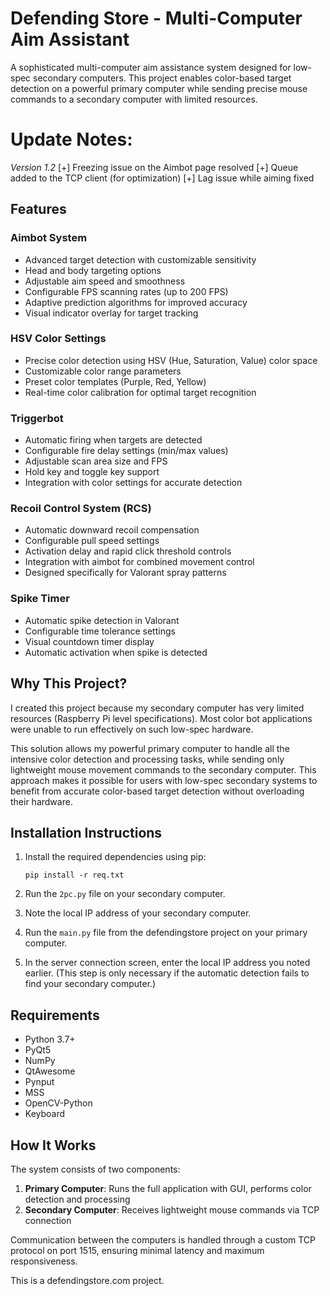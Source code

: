 # Defending Store - Multi-Computer Aim Assistant

A sophisticated multi-computer aim assistance system designed for low-spec secondary computers. This project enables color-based target detection on a powerful primary computer while sending precise mouse commands to a secondary computer with limited resources.


# Update Notes:

*Version 1.2*
[+] Freezing issue on the Aimbot page resolved
[+] Queue added to the TCP client (for optimization)
[+] Lag issue while aiming fixed


## Features

### Aimbot System
- Advanced target detection with customizable sensitivity
- Head and body targeting options
- Adjustable aim speed and smoothness
- Configurable FPS scanning rates (up to 200 FPS)
- Adaptive prediction algorithms for improved accuracy
- Visual indicator overlay for target tracking

### HSV Color Settings
- Precise color detection using HSV (Hue, Saturation, Value) color space
- Customizable color range parameters
- Preset color templates (Purple, Red, Yellow)
- Real-time color calibration for optimal target recognition

### Triggerbot
- Automatic firing when targets are detected
- Configurable fire delay settings (min/max values)
- Adjustable scan area size and FPS
- Hold key and toggle key support
- Integration with color settings for accurate detection

### Recoil Control System (RCS)
- Automatic downward recoil compensation
- Configurable pull speed settings
- Activation delay and rapid click threshold controls
- Integration with aimbot for combined movement control
- Designed specifically for Valorant spray patterns

### Spike Timer
- Automatic spike detection in Valorant
- Configurable time tolerance settings
- Visual countdown timer display
- Automatic activation when spike is detected

## Why This Project?

I created this project because my secondary computer has very limited resources (Raspberry Pi level specifications). Most color bot applications were unable to run effectively on such low-spec hardware. 

This solution allows my powerful primary computer to handle all the intensive color detection and processing tasks, while sending only lightweight mouse movement commands to the secondary computer. This approach makes it possible for users with low-spec secondary systems to benefit from accurate color-based target detection without overloading their hardware.

## Installation Instructions

1. Install the required dependencies using pip:
   ```
   pip install -r req.txt
   ```

2. Run the `2pc.py` file on your secondary computer.

3. Note the local IP address of your secondary computer.

4. Run the `main.py` file from the defendingstore project on your primary computer.

5. In the server connection screen, enter the local IP address you noted earlier. (This step is only necessary if the automatic detection fails to find your secondary computer.)

## Requirements

- Python 3.7+
- PyQt5
- NumPy
- QtAwesome
- Pynput
- MSS
- OpenCV-Python
- Keyboard

## How It Works

The system consists of two components:
1. **Primary Computer**: Runs the full application with GUI, performs color detection and processing
2. **Secondary Computer**: Receives lightweight mouse commands via TCP connection

Communication between the computers is handled through a custom TCP protocol on port 1515, ensuring minimal latency and maximum responsiveness.




This is a defendingstore.com project.
